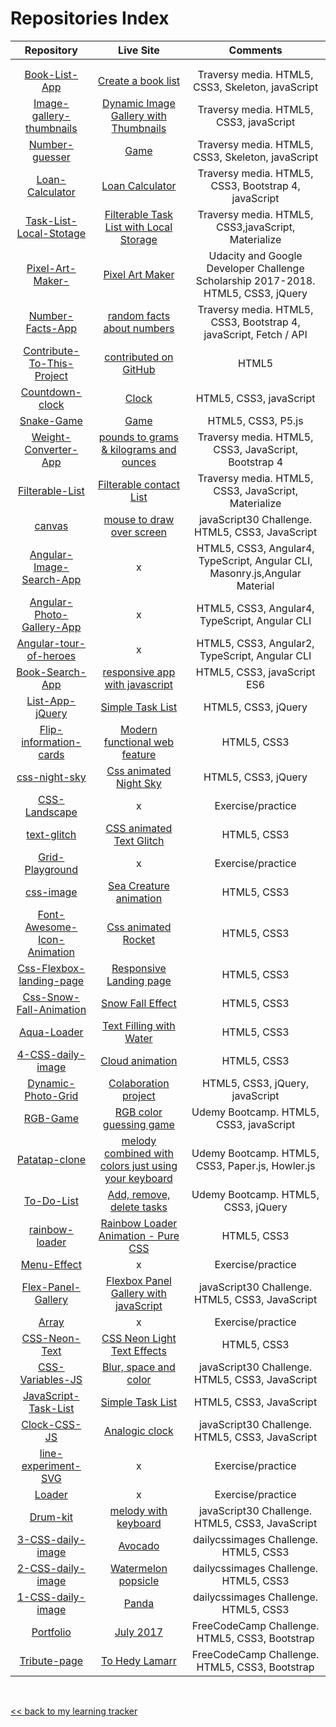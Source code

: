 # Repositories Index

|Repository| Live Site |Comments|
|:---:|:---:|:---:|
|[]()|[]()| |
|[]()|[]()| |
|[Book-List-App](https://github.com/elena-in-code/Book-List-App)|[Create a book list](https://elena-in-code.github.io/Book-List-App/)|Traversy media. HTML5, CSS3, Skeleton, javaScript|
|[Image-gallery-thumbnails](https://github.com/elena-in-code/Image-gallery-thumbnails)|[Dynamic Image Gallery with Thumbnails](https://elena-in-code.github.io/Image-gallery-thumbnails/)|Traversy media. HTML5, CSS3, javaScript|
|[Number-guesser](https://github.com/elena-in-code/Number-guesser)|[Game](https://elena-in-code.github.io/Number-guesser/)|Traversy media. HTML5, CSS3, Skeleton, javaScript |
|[Loan-Calculator](https://github.com/elena-in-code/Loan-Calculator)|[Loan Calculator](https://elena-in-code.github.io/Loan-Calculator/)|Traversy media. HTML5, CSS3, Bootstrap 4, javaScript |
|[Task-List-Local-Stotage](https://github.com/elena-in-code/Task-List-Local-Stotage)|[Filterable Task List with Local Storage](https://elena-in-code.github.io/Task-List-Local-Stotage/)|Traversy media. HTML5, CSS3,javaScript, Materialize |
|[Pixel-Art-Maker-](https://github.com/elena-in-code/Pixel-Art-Maker-)|[Pixel Art Maker](https://elena-in-code.github.io/Pixel-Art-Maker-/)|Udacity and Google Developer Challenge Scholarship 2017-2018. HTML5, CSS3, jQuery|
|[Number-Facts-App](https://github.com/elena-in-code/Number-Facts-App)|[random facts about numbers](https://elena-in-code.github.io/Number-Facts-App/)|Traversy media. HTML5, CSS3, Bootstrap 4, javaScript, Fetch / API |
|[Contribute-To-This-Project](https://github.com/elena-in-code/Contribute-To-This-Project)|[contributed on GitHub](https://syknapse.github.io/Contribute-To-This-Project/)|HTML5|
|[Countdown-clock](https://github.com/elena-in-code/Countdown-clock)|[Clock](https://elena-in-code.github.io/Countdown-clock/)|HTML5, CSS3, javaScript |
|[Snake-Game](https://github.com/elena-in-code/Snake-Game)|[Game](https://elena-in-code.github.io/Sanke-Game/)| HTML5, CSS3, P5.js|
|[Weight-Converter-App](https://github.com/elena-in-code/Weight-Converter-App)|[pounds to grams & kilograms and ounces](https://elena-in-code.github.io/Weight-Converter-App/)|Traversy media. HTML5, CSS3, JavaScript, Bootstrap 4|
|[Filterable-List](https://github.com/elena-in-code/Filterable-List)|[Filterable contact List](https://elena-in-code.github.io/Filterable-List/)| Traversy media. HTML5, CSS3, JavaScript, Materialize|
|[canvas](https://github.com/elena-in-code/canvas)|[mouse to draw over screen](https://elena-in-code.github.io/canvas/)|javaScript30 Challenge. HTML5, CSS3, JavaScript|
|[Angular-Image-Search-App](https://github.com/elena-in-code/Angular-Image-Search-App)|x|HTML5, CSS3, Angular4, TypeScript, Angular CLI, Masonry.js,Angular Material|
|[Angular-Photo-Gallery-App](https://github.com/elena-in-code/Angular-Photo-Gallery-App)|x|HTML5, CSS3, Angular4, TypeScript, Angular CLI|
|[Angular-tour-of-heroes](https://github.com/elena-in-code/Angular-tour-of-heroes)|x|HTML5, CSS3, Angular2, TypeScript, Angular CLI |
|[Book-Search-App](https://github.com/elena-in-code/Book-Search-App)|[responsive app with javascript]()|HTML5, CSS3, javaScript ES6 |
|[List-App-jQuery](https://github.com/elena-in-code/List-App-jQuery)|[Simple Task List](https://elena-in-code.github.io/List-App-jQuery/)|HTML5, CSS3, jQuery|
|[Flip-information-cards](https://github.com/elena-in-code/Flip-information-cards)|[Modern functional web feature](https://elena-in-code.github.io/Flip-information-cards/)|HTML5, CSS3|
|[css-night-sky](https://github.com/elena-in-code/css-night-sky)|[Css animated Night Sky](https://elena-in-code.github.io/css-night-sky/)|HTML5, CSS3, jQuery |
|[CSS-Landscape](https://github.com/elena-in-code/CSS-Landscape)|x|Exercise/practice|
|[text-glitch](https://github.com/elena-in-code/text-glitch)|[CSS animated Text Glitch](https://elena-in-code.github.io/text-glitch/)|HTML5, CSS3 |
|[Grid-Playground](https://github.com/elena-in-code/Grid-Playground)|x|Exercise/practice|
|[css-image](https://github.com/elena-in-code/css-image)|[Sea Creature animation](https://elena-in-code.github.io/css-image/)|HTML5, CSS3|
|[Font-Awesome-Icon-Animation](https://github.com/elena-in-code/Font-Awesome-Icon-Animation)|[Css animated Rocket](https://elena-in-code.github.io/Font-Awesome-Icon-Animation/)|HTML5, CSS3|
|[Css-Flexbox-landing-page](https://github.com/elena-in-code/Css-Flexbox-landing-page)|[Responsive Landing page](https://elena-in-code.github.io/Css-Flexbox-landing-page/)|HTML5, CSS3|
|[Css-Snow-Fall-Animation](https://github.com/elena-in-code/Css-Snow-Fall-Animation)|[Snow Fall Effect](https://elena-in-code.github.io/Css-Snow-Fall-Animation/)|HTML5, CSS3|
|[Aqua-Loader](https://github.com/elena-in-code/Aqua-Loader)|[Text Filling with Water](https://elena-in-code.github.io/Aqua-Loader/)|HTML5, CSS3|
|[4-CSS-daily-image](https://github.com/elena-in-code/4-CSS-daily-image)|[Cloud animation](https://elena-in-code.github.io/4-CSS-daily-image/)|HTML5, CSS3|
|[Dynamic-Photo-Grid](https://github.com/elena-in-code/Dynamic-Photo-Grid)|[Colaboration project](https://elena-in-code.github.io/Dynamic-Photo-Grid/)|HTML5, CSS3, jQuery, javaScript |
|[RGB-Game](https://github.com/elena-in-code/RGB-Game)|[RGB color guessing game](https://elena-in-code.github.io/RGB-Game/)|Udemy Bootcamp. HTML5, CSS3, javaScript|
|[Patatap-clone](https://github.com/elena-in-code/Patatap-clone)|[melody combined with colors just using your keyboard](https://elena-in-code.github.io/Patatap-clone/)|Udemy Bootcamp. HTML5, CSS3, Paper.js, Howler.js |
|[To-Do-List](https://github.com/elena-in-code/To-Do-List)|[Add, remove, delete tasks](https://elena-in-code.github.io/To-Do-List/)| Udemy Bootcamp. HTML5, CSS3, jQuery|
|[rainbow-loader](https://github.com/elena-in-code/rainbow-loader)|[Rainbow Loader Animation - Pure CSS](https://elena-in-code.github.io/rainbow-loader/)| HTML5, CSS3|
|[Menu-Effect](https://github.com/elena-in-code/Menu-Effect)|x|Exercise/practice|
|[Flex-Panel-Gallery](https://github.com/elena-in-code/Flex-Panel-Gallery)|[Flexbox Panel Gallery with javaScript](https://elena-in-code.github.io/Flex-Panel-Gallery/)|javaScript30 Challenge. HTML5, CSS3, JavaScript|
|[Array](https://github.com/elena-in-code/Array)|x|Exercise/practice|
|[CSS-Neon-Text](https://github.com/elena-in-code/CSS-Neon-Text)|[CSS Neon Light Text Effects](https://elena-in-code.github.io/CSS-Neon-Text/)|HTML5, CSS3|
|[CSS-Variables-JS](https://github.com/elena-in-code/CSS-Variables-JS)|[Blur, space and color](https://elena-in-code.github.io/CSS-Variables-JS/)|javaScript30 Challenge. HTML5, CSS3, JavaScript|
|[JavaScript-Task-List](https://github.com/elena-in-code/JavaScript-Task-List)|[Simple Task List](https://elena-in-code.github.io/JavaScript-Task-List/)|HTML5, CSS3, JavaScript |
|[Clock-CSS-JS](https://github.com/elena-in-code/Clock-CSS-JS)|[Analogic clock](https://elena-in-code.github.io/Clock-CSS-JS/)| javaScript30 Challenge. HTML5, CSS3, JavaScript|
|[line-experiment-SVG](https://github.com/elena-in-code/line-experiment-SVG)|x| Exercise/practice|
|[Loader](https://github.com/elena-in-code/Loader)|x|Exercise/practice |
|[Drum-kit](https://github.com/elena-in-code/Drum-kit)|[melody with keyboard](https://elena-in-code.github.io/Drum-kit/)|javaScript30 Challenge. HTML5, CSS3, JavaScript|
|[3-CSS-daily-image](https://github.com/elena-in-code/3-CSS-daily-image)|[Avocado](https://elena-in-code.github.io/3-CSS-daily-image/)|dailycssimages Challenge. HTML5, CSS3|
|[2-CSS-daily-image](https://github.com/elena-in-code/2-CSS-daily-image)|[Watermelon popsicle](https://elena-in-code.github.io/2-CSS-daily-image/)|dailycssimages Challenge. HTML5, CSS3|
|[1-CSS-daily-image](https://github.com/elena-in-code/1-CSS-daily-image)|[Panda](https://elena-in-code.github.io/1-CSS-daily-image/)|dailycssimages Challenge. HTML5, CSS3|
|[Portfolio](https://github.com/elena-in-code/Portfolio)|[July 2017](https://elena-in-code.github.io/Portfolio/)| FreeCodeCamp Challenge. HTML5, CSS3, Bootstrap|
|[Tribute-page](https://github.com/elena-in-code/Tribute-page)|[To Hedy Lamarr](https://elena-in-code.github.io/Tribute-page/)| FreeCodeCamp Challenge. HTML5, CSS3, Bootstrap |

<br>

[<< back to my learning tracker](https://github.com/elena-in-code/Learning-Tracker)
